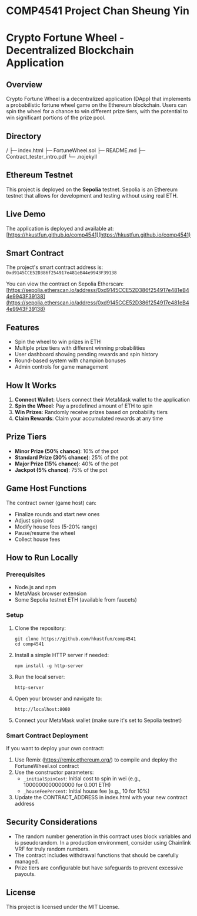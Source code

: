 # COMP4541 Project Chan Sheung Yin
# Crypto Fortune Wheel - Decentralized Blockchain Application

## Overview
Crypto Fortune Wheel is a decentralized application (DApp) that implements a probabilistic fortune wheel game on the Ethereum blockchain. Users can spin the wheel for a chance to win different prize tiers, with the potential to win significant portions of the prize pool.

## Directory
/
├─ index.html
├─ FortuneWheel.sol
├─ README.md
├─ Contract_tester_intro.pdf
└─ .nojekyll

## Ethereum Testnet
This project is deployed on the **Sepolia** testnet. Sepolia is an Ethereum testnet that allows for development and testing without using real ETH.

## Live Demo
The application is deployed and available at: [https://hkustfun.github.io/comp4541](https://hkustfun.github.io/comp4541)

## Smart Contract
The project's smart contract address is: `0xd9145CCE52D386f254917e481eB44e9943F39138`

You can view the contract on Sepolia Etherscan: [https://sepolia.etherscan.io/address/0xd9145CCE52D386f254917e481eB44e9943F39138](https://sepolia.etherscan.io/address/0xd9145CCE52D386f254917e481eB44e9943F39138)

## Features
- Spin the wheel to win prizes in ETH
- Multiple prize tiers with different winning probabilities
- User dashboard showing pending rewards and spin history
- Round-based system with champion bonuses
- Admin controls for game management

## How It Works
1. **Connect Wallet**: Users connect their MetaMask wallet to the application
2. **Spin the Wheel**: Pay a predefined amount of ETH to spin
3. **Win Prizes**: Randomly receive prizes based on probability tiers
4. **Claim Rewards**: Claim your accumulated rewards at any time

## Prize Tiers
- **Minor Prize (50% chance)**: 10% of the pot
- **Standard Prize (30% chance)**: 25% of the pot
- **Major Prize (15% chance)**: 40% of the pot
- **Jackpot (5% chance)**: 75% of the pot

## Game Host Functions
The contract owner (game host) can:
- Finalize rounds and start new ones
- Adjust spin cost
- Modify house fees (5-20% range)
- Pause/resume the wheel
- Collect house fees

## How to Run Locally

### Prerequisites
- Node.js and npm
- MetaMask browser extension
- Some Sepolia testnet ETH (available from faucets)

### Setup
1. Clone the repository:
   ```
   git clone https://github.com/hkustfun/comp4541
   cd comp4541
   ```

2. Install a simple HTTP server if needed:
   ```
   npm install -g http-server
   ```

3. Run the local server:
   ```
   http-server
   ```

4. Open your browser and navigate to:
   ```
   http://localhost:8080
   ```

5. Connect your MetaMask wallet (make sure it's set to Sepolia testnet)

### Smart Contract Deployment
If you want to deploy your own contract:

1. Use Remix (https://remix.ethereum.org/) to compile and deploy the FortuneWheel.sol contract
2. Use the constructor parameters:
   - `_initialSpinCost`: Initial cost to spin in wei (e.g., 1000000000000000 for 0.001 ETH)
   - `_houseFeePercent`: Initial house fee (e.g., 10 for 10%)
3. Update the CONTRACT_ADDRESS in index.html with your new contract address

## Security Considerations
- The random number generation in this contract uses block variables and is pseudorandom. In a production environment, consider using Chainlink VRF for truly random numbers.
- The contract includes withdrawal functions that should be carefully managed.
- Prize tiers are configurable but have safeguards to prevent excessive payouts.

## License
This project is licensed under the MIT License.